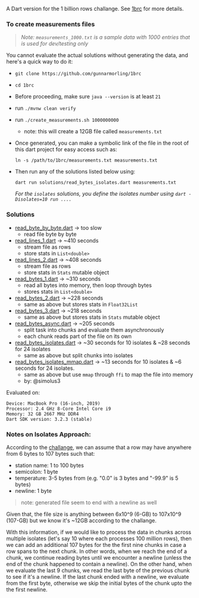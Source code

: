A Dart version for the 1 billion rows challange. See [1brc][] for more details.


### To create measurements files 

> _Note: `measurements_1000.txt` is a sample data with 1000 entries that is used for dev/testing only_

You cannot evaluate the actual solutions without generating the data, and here's a quick way to do it:
- `git clone https://github.com/gunnarmorling/1brc`
- `cd 1brc`
- Before proceeding, make sure `java --version` is at least `21`
- run `./mvnw clean verify`
- run `./create_measurements.sh 1000000000`
    - note: this will create a 12GB file called `measurements.txt`
- Once generated, you can make a symbolic link of the file in the root of this dart project for easy access such as:
    ```
    ln -s /path/to/1brc/measurements.txt measurements.txt
    ```

- Then run any of the solutions listed below using: 
    ```
    dart run solutions/read_bytes_isolates.dart measurements.txt
    ```
    _For the `isolates` solutions, you define the isolates number using `dart -Disolates=10 run ....`_

### Solutions
- [read_byte_by_byte.dart](solutions/read_byte_by_byte.dart) -> too slow
    - read file byte by byte
 - [read_lines_1.dart](solutions/read_lines_1.dart) -> ~410 seconds 
    - stream file as rows 
    - store stats in `List<double>`
 - [read_lines_2.dart](solutions/read_lines_2.dart) -> ~408 seconds 
    - stream file as rows 
    - store stats in `Stats` mutable object
- [read_bytes_1.dart](solutions/read_bytes_1.dart) -> ~310 seconds
    - read all bytes into memory, then loop through bytes
    - stores stats in `List<double>`
- [read_bytes_2.dart](solutions/read_bytes_2.dart) -> ~228 seconds
    - same as above but stores stats in `Float32List`
- [read_bytes_3.dart](solutions/read_bytes_3.dart) -> ~218 seconds
    - same as above but stores stats in `Stats` mutable object
- [read_bytes_async.dart](solutions/read_bytes_async.dart) -> ~205 seconds
    - split task into chunks and evaluate them asynchronously
    - each chunk reads part of the file on its own
- [read_bytes_isolates.dart](solutions/read_bytes_isolates.dart) -> ~30 seconds for 10 isolates & ~28 seconds for 24 isolates
    - same as above but split chunks into isolates
- [read_bytes_isolates_mmap.dart](solutions/read_bytes_isolates_mmap.dart) -> ~13 seconds for 10 isolates & ~6 seconds for 24 isolates.
    - same as above but use `mmap` through `ffi` to map the file into memory
    - by: @simolus3


Evaluated on:
```
Device: MacBook Pro (16-inch, 2019)
Processor: 2.4 GHz 8-Core Intel Core i9
Memory: 32 GB 2667 MHz DDR4
Dart SDK version: 3.2.3 (stable) 
```

### Notes on Isolates Approach:
According to the [challange][1brc], we can assume that a row may have anywhere from 6 bytes to 107 bytes such that:

- station name: 1 to 100 bytes
- semicolon: 1 byte
- temperature: 3-5 bytes from (e.g. "0.0" is 3 bytes and "-99.9" is 5 bytes)
- newline: 1 byte 

> note: generated file seem to end with a newline as well

Given that, the file size is anything between 6x10^9 (6-GB) to 107x10^9 (107-GB) but we know it's ~12GB according to the challange.

With this information, if we would like to process the data in chunks across multiple isolates (let's say 10 where each processes 100 million rows), then we can add an additional 107 bytes for the the first nine chunks in case a row spans to the next chunk. In other words, when we reach the end of a chunk, we continue reading bytes until we encounter a newline (unless the end of the chunk happened to contain a newline). On the other hand, when we evaluate the last 9 chunks, we read the last byte of the previous chunk to see if it's a newline. If the last chunk ended with a newline, we evaluate from the first byte, otherwise we skip the initial bytes of the chunk upto the the first newline.


<!-- Ref -->
[1brc]: https://github.com/gunnarmorling/1brc


